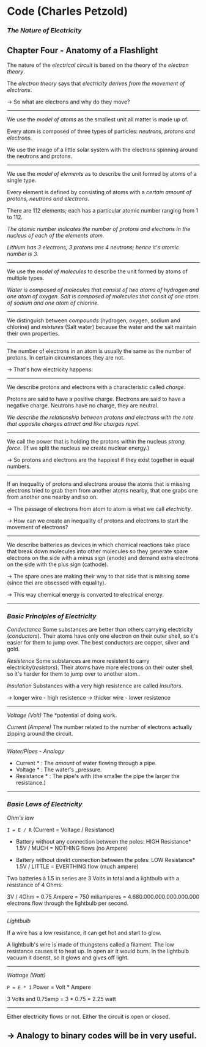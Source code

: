 # Code (Charles Petzold)

###  *The Nature of Electricity*

## Chapter Four - Anatomy of a Flashlight

The nature of the *electrical circuit* is based on the theory of the *electron theory*.

The *electron theory* says that _electricity derives from the movement of electrons_.

-> So what are electrons and why do they move?

---

We use the _model of atoms_ as the smallest unit all matter is made up of.

Every atom is composed of three types of particles: *neutrons, protons and electrons.*

We use the image of a little solar system with the electrons spinning around the neutrons and protons.

---

We use the _model of elements_ as to describe the unit formed by atoms of a single type.

Every element is defined by consisting of atoms with a *certain amount of protons, neutrons and electrons*.

There are 112 elements; each has a particular atomic number ranging from 1 to 112.

_The atomic number indicates the number of protons and electrons in the nucleus of each of the elements atom._

*Lithium has 3 electrons, 3 protons ans 4 neutrons; hence it's atomic number is 3.* 

---

We use the _model of molecules_ to describe the unit formed by atoms of multiple types.

*Water is composed of molecules that consist of two atoms of hydrogen and one atom of oxygen.*
*Salt is composed of molecules that consit of one atom of sodium and one atom of chlorine.*

---

We distinguish between *compounds* (hydrogen, oxygen, sodium and chlorine) and *mixtures* (Salt water) because the water and the salt maintain their own properties.

---

The number of electrons in an atom is usually the same as the number of protons.
In certain circumstances they are not.

-> That's how electricity happens:

---

We describe protons and electrons with a characteristic called *charge*.

Protons are said to have a positive charge.
Electrons are said to have a negative charge.
Neutrons have no charge, they are neutral.

*We describe the relationship between protons and electrons with the note that opposite charges attract and like charges repel.*

---

We call the power that is holding the protons within the nucleus *strong force*.
(If we split the nucleus we create nuclear energy.)

-> So protons and electrons are the happiest if they exist together in equal numbers.

---

If an inequality of protons and electrons arouse the atoms that is missing electrons tried to grab them from another atoms nearby, that one grabs one from another one nearby and so on.

-> The passage of electrons from atom to atom is what we call _electricity_.

-> How can we create an inequality of protons and electrons to start the movement of electrons?

---

We describe batteries as devices in which chemical reactions take place that break down molecules into other molecules so 
they generate spare electrons on the side with a minus sign (anode) and demand extra electrons on the side with the plus sign (cathode).

-> The spare ones are making their way to that side that is missing some (since thei are obsessed with equality).

-> This way chemical energy is converted to electrical energy.

---

###  *Basic Principles of Electricity*

_Conductance_ 
Some substances are better than others carrying electricity (*conductors*). Their atoms have only one electron on their outer shell, so it's easier for them to jump over. The best conductors are copper, silver and gold.

_Resistence_
Some substances are more resistent to carry electricity(*resistors*). Their atoms have more electrons on their outer shell, so it's harder for them to jump over to another atom..

_Insulation_
Substances with a very high resistence are called *insultors*.

-> longer wire - high resistence
-> thicker wire - lower resistence

---

_Voltage (Volt)_
The *potential of doing work. 

_Current (Ampere)_
The number related to the number of electrons actually zipping around the circuit.

---

_Water/Pipes - Analogy_

* Current * : The _amount_ of water flowing through a pipe.
* Voltage * : The water's _pressure.
* Resistance * : The pipe's with (the smaller the pipe the larger the resistance.)

---

###  *Basic Laws of Electricity*

_Ohm's law_

``` I = E / R ```
(Current = Voltage / Resistance)

* Battery without any connection between the poles: HIGH Resistance*
1.5V / MUCH = NOTHING flows (no Ampere) 

* Battery without direkt connection between the poles: LOW Resistance*
1.5V / LITTLE = EVERTHING flow (much ampere)

Two batteries à 1.5 in series are 3 Volts in total and a lightbulb with a resistance of 4 Ohms:

3V / 4Ohm 
= 0.75 Ampere 
= 750 miliamperes
= 4.680.000.000.000.000.000 electrons flow through the lightbulb per second.

---

_Lightbulb_

If a wire has a low resistance, it can get hot and start to glow.

A lightbulb's wire is made of thungstens called a filament.
The low resistance causes it to heat up.
In open air it would burn. In the lightbulb vacuum it doenst, so it glows and gives off light.

---

_Wattage (Watt)_

``` P = E * I ```
Power = Volt * Ampere

3 Volts and 0.75amp = 3 * 0.75 = 2.25 watt

---

Either electricity flows or not.
Either the circuit is open or closed.

## -> Analogy to binary codes will be in very useful.




















